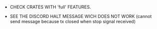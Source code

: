 - CHECK CRATES WITH 'full' FEATURES.

- SEE THE DISCORD HALT MESSAGE WICH DOES NOT WORK (cannot send message because tx closed when stop signal received)
